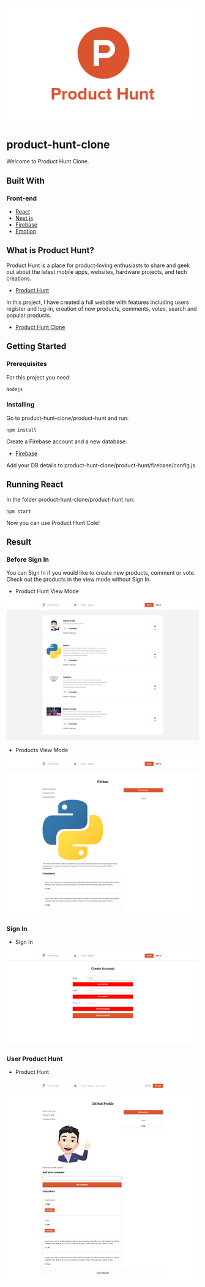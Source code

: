 <p align="center">
<img src="./img/producthunt.png">
</p>

# product-hunt-clone
Welcome to Product Hunt Clone.

## Built With

### Front-end

* [React](https://reactjs.org/)
* [Next.js](https://reactjs.org/)
* [Firebase](https://firebase.google.com/)
* [Emotion](https://emotion.sh/)


## What is Product Hunt?

Product Hunt is a place for product-loving enthusiasts to share and geek out about the latest mobile apps, websites, hardware projects, and tech creations.

* [Product Hunt](https://www.producthunt.com/)

In this project, I have created a full website with features including users register and log-in, creation of new products, comments, votes, search and popular products.

* [Product Hunt Clone](https://product-hunt-be03f.web.app/)

## Getting Started

### Prerequisites

For this project you need:

```
Nodejs
```

### Installing

Go to product-hunt-clone/product-hunt and run:

```
npm install
```
Create a Firebase account and a new database:

* [Firebase](https://firebase.google.com/)

Add your DB details to product-hunt-clone/product-hunt/firebase/config.js

## Running React

In the folder product-hunt-clone/product-hunt run:

```
npm start
```

Now you can use Product Hunt Cole!


## Result

### Before Sign In

You can Sign In if you would like to create new products, comment or vote. Check out the products in the view mode without Sign In.

* Product Hunt View Mode

<img src="img/img1.png">

* Products View Mode

<img src="img/img2.png">


### Sign In

* Sign In

<img src="img/logedin.png">

### User Product Hunt

* Product Hunt

<img src="img/product.png">

